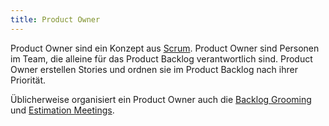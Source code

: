 ```yaml
---
title: Product Owner
---
```


Product Owner sind ein Konzept aus [Scrum](/kb/scrum). Product Owner sind Personen im Team, die
alleine für das Product Backlog verantwortlich sind. Product Owner erstellen Stories und ordnen sie im Product Backlog nach ihrer Priorität.

Üblicherweise organisiert ein Product Owner auch die [Backlog Grooming](/kb/backlog-grooming) und [Estimation Meetings](/kb/estimation-meeting).
